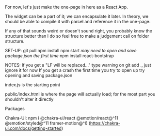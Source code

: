 For now, let's just make the one-page in here as a React App.

The widget can be a part of it; we can encapsulate it later. In theory, we should be able to compile it with parcel and reference it in the one-page.

If any of that sounds weird or doesn't sound right, you probably know the structure better than I do so feel free to make a judgement call on folder structure.

SET-UP:
git pull
npm install
npm start
*may need to open and save package.json the first time*
npm install react-bootstrap

NOTES:
If you get a "LF will be replaced..." type warning on git add ., just ignore it for now
If you get a crash the first time you try to open up try opening and saving package.json

index.js is the starting point

public/index.html is where the page will actually load; for the most part you shouldn't alter it directly

Packages

Chakra-UI: npm i @chakra-ui/react @emotion/react@^11 @emotion/styled@^11 framer-motion@^6 (https://chakra-ui.com/docs/getting-started)